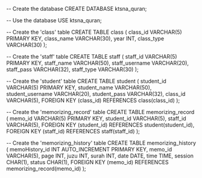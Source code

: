 -- Create the database
CREATE DATABASE ktsna_quran;

-- Use the database
USE ktsna_quran;

-- Create the 'class' table
CREATE TABLE class (
    class_id VARCHAR(5) PRIMARY KEY,
    class_name VARCHAR(30),
    year INT,
    class_type VARCHAR(30)
);

-- Create the 'staff' table
CREATE TABLE staff (
    staff_id VARCHAR(5) PRIMARY KEY,
    staff_name VARCHAR(50),
    staff_username VARCHAR(20),
    staff_pass VARCHAR(32),
    staff_type VARCHAR(30)
);

-- Create the 'student' table
CREATE TABLE student (
    student_id VARCHAR(5) PRIMARY KEY,
    student_name VARCHAR(50),
    student_username VARCHAR(20),
    student_pass VARCHAR(32),
    class_id VARCHAR(5),
    FOREIGN KEY (class_id) REFERENCES class(class_id)
);

-- Create the 'memorizing_record' table
CREATE TABLE memorizing_record (
    memo_id VARCHAR(5) PRIMARY KEY,
    student_id VARCHAR(5),
    staff_id VARCHAR(5),
    FOREIGN KEY (student_id) REFERENCES student(student_id),
    FOREIGN KEY (staff_id) REFERENCES staff(staff_id)
);

-- Create the 'memorizing_history' table
CREATE TABLE memorizing_history (
    memoHistory_id INT AUTO_INCREMENT PRIMARY KEY,
    memo_id VARCHAR(5),
    page INT,
    juzu INT,
    surah INT,
    date DATE,
    time TIME,
    session CHAR(1),
    status CHAR(1),
    FOREIGN KEY (memo_id) REFERENCES memorizing_record(memo_id)
);
